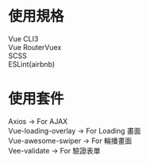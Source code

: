 # 使用規格

Vue CLI3  
Vue RouterVuex  
SCSS  
ESLint(airbnb)

# 使用套件

Axios -> For AJAX  
Vue-loading-overlay -> For Loading 畫面  
Vue-awesome-swiper -> For 輪播畫面  
Vee-validate -> For 驗證表單
